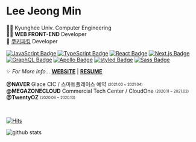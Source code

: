 # Lee Jeong Min
👩‍🎓 Kyunghee Univ. Computer Engineering  
👩‍💻 **WEB FRONT-END** Developer  
🍪 [쿠키파킹](https://chrome.google.com/webstore/detail/cookie-parking/gbpliecdabaekbhmncopnbkfpdippdnl?hl=ko) Developer
  
[![JavaScript Badge](https://img.shields.io/badge/JavaScript-F7DF1E?style=flat-square&logo=JavaScript&logoColor=white)](https://javascript.info/)
[![TypeScript Badge](https://img.shields.io/badge/Typescript-235A97?style=flat-square&logo=Typescript&logoColor=white)](https://www.typescriptlang.org/)
[![React Badge](https://img.shields.io/badge/React-61DAFB?style=flat-square&logo=React&logoColor=white)](https://reactjs.org/)
[![Next.js Badge](https://img.shields.io/badge/Next.js-000000?style=flat-square&logo=next.js&logoColor=white)](https://nextjs.org/)
[![GraphQL Badge](https://img.shields.io/badge/GraphQL-E10098?style=flat-square&logo=GraphQL&logoColor=white)](https://graphql.org/)
[![Apollo Badge](https://img.shields.io/badge/Apollo-311C87?style=flat-square&logo=Apollo-GraphQL&logoColor=white)](https://www.apollographql.com/)
[![styled Badge](https://img.shields.io/badge/Styled-DB7093?style=flat-square&logo=styled-components&logoColor=white)](https://www.apollographql.com/)
[![Sass Badge](https://img.shields.io/badge/Sass-CC6699?style=flat-square&logo=Sass&logoColor=white)](https://sass-lang.com/)
  
✨ *For More Info...* **[WEBSITE](https://danmin20.netlify.app/)** | **[RESUME](https://www.notion.so/danmin20/Resume-d7590c400a4242a4800d6f29ea5f35aa)**
  
**@NAVER** Glace CIC / 스마트플레이스 예약 <sub><sup>(2021.03 ~ 2021.04)</sup></sub>  
**@MEGAZONECLOUD** Commercial Tech Center / CloudOne <sub><sup>(2020.11 ~ 2021.02)</sup></sub>  
**@TwentyOZ** <sub><sup>(2020.06 ~ 2020.10)</sup></sub>  
  
<br>

[![Hits](https://hits.seeyoufarm.com/api/count/incr/badge.svg?url=https%3A%2F%2Fgithub.com%2Fdanmin20&count_bg=%2379C83D&title_bg=%23555555&icon=&icon_color=%23E7E7E7&title=hits&edge_flat=false)](https://hits.seeyoufarm.com)

<div>
  
  ![github stats](https://github-readme-stats.vercel.app/api?username=danmin20)

</div>
